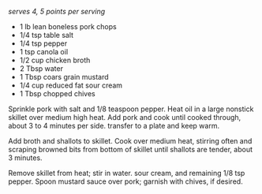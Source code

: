*serves 4, 5 points per serving*

* 1 lb lean boneless pork chops
* 1/4 tsp table salt
* 1/4 tsp pepper
* 1 tsp canola oil
* 1/2 cup chicken broth
* 2 Tbsp water
* 1 Tbsp coars grain mustard
* 1/4 cup reduced fat sour cream
* 1 Tbsp chopped chives

 
Sprinkle pork with salt and 1/8 teaspoon pepper. Heat oil in a large nonstick skillet over medium high heat. Add pork and cook until cooked through, about 3 to 4 minutes per side. transfer to a plate and keep warm. 

Add broth and shallots to skillet. Cook over medium heat, stirring often and scraping browned bits from bottom of skillet until shallots are tender, about 3 minutes.        

Remove skillet from heat; stir in water. sour cream, and remaining 1/8 tsp pepper. Spoon mustard sauce over pork; garnish with chives, if desired.

 
